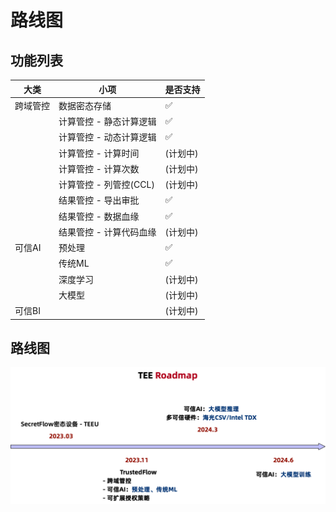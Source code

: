 # 路线图

## 功能列表


|大类|小项|是否支持|
|-----|----|----|
|跨域管控|数据密态存储|✅|
||计算管控 - 静态计算逻辑|✅|
||计算管控 - 动态计算逻辑|✅|
||计算管控 - 计算时间|(计划中)|
||计算管控 - 计算次数|(计划中)|
||计算管控 - 列管控(CCL)|(计划中)|
||结果管控 - 导出审批|✅|
||结果管控 - 数据血缘|✅|
||结果管控 - 计算代码血缘|(计划中)|
|可信AI|预处理|✅|
||传统ML|✅|
||深度学习|(计划中)|
||大模型|(计划中)|
|可信BI||(计划中)|


## 路线图

![roadmap](../images/tee_roadmap.png)